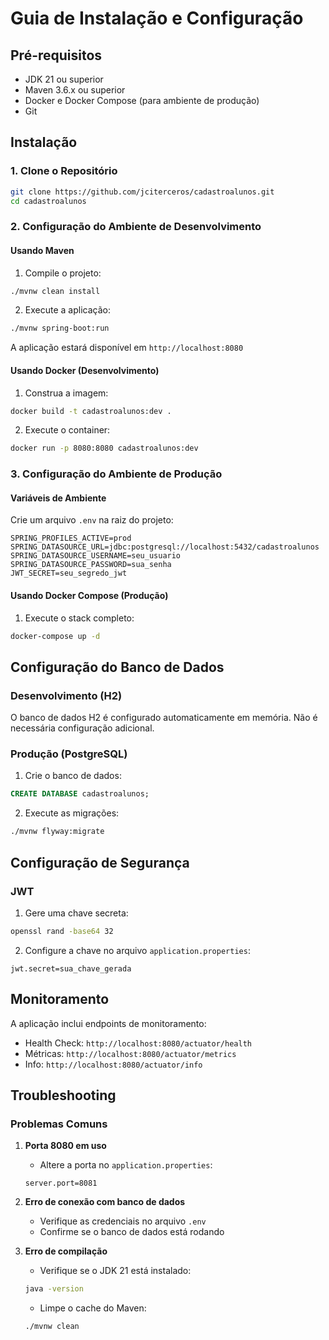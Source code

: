 # Guia de Instalação e Configuração

## Pré-requisitos

- JDK 21 ou superior
- Maven 3.6.x ou superior
- Docker e Docker Compose (para ambiente de produção)
- Git

## Instalação

### 1. Clone o Repositório

```bash
git clone https://github.com/jciterceros/cadastroalunos.git
cd cadastroalunos
```

### 2. Configuração do Ambiente de Desenvolvimento

#### Usando Maven

1. Compile o projeto:
```bash
./mvnw clean install
```

2. Execute a aplicação:
```bash
./mvnw spring-boot:run
```

A aplicação estará disponível em `http://localhost:8080`

#### Usando Docker (Desenvolvimento)

1. Construa a imagem:
```bash
docker build -t cadastroalunos:dev .
```

2. Execute o container:
```bash
docker run -p 8080:8080 cadastroalunos:dev
```

### 3. Configuração do Ambiente de Produção

#### Variáveis de Ambiente

Crie um arquivo `.env` na raiz do projeto:

```properties
SPRING_PROFILES_ACTIVE=prod
SPRING_DATASOURCE_URL=jdbc:postgresql://localhost:5432/cadastroalunos
SPRING_DATASOURCE_USERNAME=seu_usuario
SPRING_DATASOURCE_PASSWORD=sua_senha
JWT_SECRET=seu_segredo_jwt
```

#### Usando Docker Compose (Produção)

1. Execute o stack completo:
```bash
docker-compose up -d
```

## Configuração do Banco de Dados

### Desenvolvimento (H2)

O banco de dados H2 é configurado automaticamente em memória. Não é necessária configuração adicional.

### Produção (PostgreSQL)

1. Crie o banco de dados:
```sql
CREATE DATABASE cadastroalunos;
```

2. Execute as migrações:
```bash
./mvnw flyway:migrate
```

## Configuração de Segurança

### JWT

1. Gere uma chave secreta:
```bash
openssl rand -base64 32
```

2. Configure a chave no arquivo `application.properties`:
```properties
jwt.secret=sua_chave_gerada
```

## Monitoramento

A aplicação inclui endpoints de monitoramento:

- Health Check: `http://localhost:8080/actuator/health`
- Métricas: `http://localhost:8080/actuator/metrics`
- Info: `http://localhost:8080/actuator/info`

## Troubleshooting

### Problemas Comuns

1. **Porta 8080 em uso**
   - Altere a porta no `application.properties`:
   ```properties
   server.port=8081
   ```

2. **Erro de conexão com banco de dados**
   - Verifique as credenciais no arquivo `.env`
   - Confirme se o banco de dados está rodando

3. **Erro de compilação**
   - Verifique se o JDK 21 está instalado:
   ```bash
   java -version
   ```
   - Limpe o cache do Maven:
   ```bash
   ./mvnw clean
   ``` 